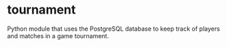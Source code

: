 # tournament
Python module that uses the PostgreSQL database to keep track of players and matches in a game tournament. 
